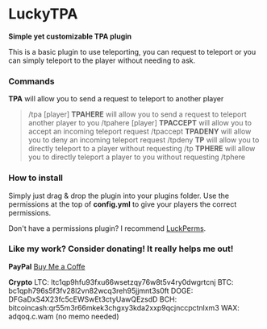 # LuckyTPA
**Simple yet customizable TPA plugin**

This is a basic plugin to use teleporting, you can request to teleport or you can simply teleport to the player without needing to ask.

### Commands
**TPA** will allow you to send a request to teleport to another player
> /tpa [player]
**TPAHERE** will allow you to send a request to teleport another player to you
> /tpahere [player]
**TPACCEPT** will allow you to accept an incoming teleport request
> /tpaccept
**TPADENY** will allow you to deny an incoming teleport request
> /tpdeny
**TP** will allow you to directly teleport to a player without requesting
> /tp
**TPHERE** will allow you to directly teleport a player to you without requesting
> /tphere

### How to install
Simply just drag & drop the plugin into your plugins folder. Use the permissions at the top of **config.yml** to give your players the correct permissions.

Don't have a permissions plugin? I recommend [LuckPerms](https://luckperms.net).

### Like my work? Consider donating! It really helps me out!

**PayPal**
[Buy Me a Coffe](https://bmc.link/tailer)

**Crypto**
LTC: ltc1qp9hfu93fxu66wsetzqy76w8t5v4ry0dwgrtcnj
BTC: bc1qph796s5f3fv28l2vn82wcq3reh95jjmnt3s0ft
DOGE: DFGaDxS4X23fc5cEWSwEt3ctyUawQEzsdD
BCH: bitcoincash:qr55m3r66mkek3chgxy3kda2xxp9qcjnccpctnlxm3
WAX: adqoq.c.wam (no memo needed)
